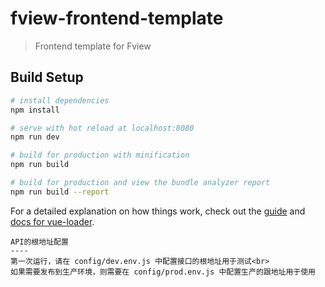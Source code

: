 # fview-frontend-template

> Frontend template for Fview

## Build Setup

``` bash
# install dependencies
npm install

# serve with hot reload at localhost:8080
npm run dev

# build for production with minification
npm run build

# build for production and view the bundle analyzer report
npm run build --report
```

For a detailed explanation on how things work, check out the [guide](http://vuejs-templates.github.io/webpack/) and [docs for vue-loader](http://vuejs.github.io/vue-loader).

``` base
API的根地址配置
----
第一次运行，请在 config/dev.env.js 中配置接口的根地址用于测试<br>
如果需要发布到生产环境，则需要在 config/prod.env.js 中配置生产的跟地址用于使用
```